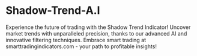 # Shadow-Trend-A.I
Experience the future of trading with the Shadow Trend Indicator! Uncover market trends with unparalleled precision, thanks to our advanced AI and innovative filtering techniques. Embrace smart trading at smarttradingindicators.com - your path to profitable insights!
